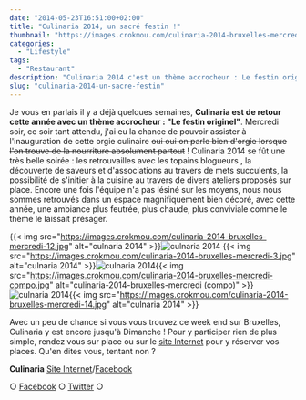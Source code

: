 ```yaml
---
date: "2014-05-23T16:51:00+02:00"
title: "Culinaria 2014, un sacré festin !"
thumbnail: "https://images.crokmou.com/culinaria-2014-bruxelles-mercredi.jpg"
categories:
  - "Lifestyle"
tags:
  - "Restaurant"
description: "Culinaria 2014 c'est un thème accrocheur : Le festin originel. Mercredi soir j'ai eu la chance de pouvoir assister à l'inauguration de cette orgie culinaire"
slug: "culinaria-2014-un-sacre-festin"
---
```


Je vous en parlais il y a déjà quelques semaines, **Culinaria est de retour cette année avec un thème accrocheur : "Le festin originel"**. Mercredi soir, ce soir tant attendu, j'ai eu la chance de pouvoir assister à l'inauguration de cette orgie culinaire <del>oui oui on parle bien d'orgie lorsque l'on trouve de la nourriture absolument partout</del> ! Culinaria 2014 se fût une très belle soirée : les retrouvailles avec les topains blogueurs , la découverte de saveurs et d'associations au travers de mets succulents, la possibilité de s'initier à la cuisine au travers de divers ateliers proposés sur place. Encore une fois l'équipe n'a pas lésiné sur les moyens, nous nous sommes retrouvés dans un espace magnifiquement bien décoré, avec cette année, une ambiance plus feutrée, plus chaude, plus conviviale comme le thème le laissait présager.

{{< img src="https://images.crokmou.com/culinaria-2014-bruxelles-mercredi-12.jpg" alt="culnaria 2014" >}}![culnaria 2014](https://images.crokmou.com/culinaria-2014-bruxelles-mercredi-1.jpg) {{< img src="https://images.crokmou.com/culinaria-2014-bruxelles-mercredi-3.jpg" alt="culnaria 2014" >}}![culnaria 2014](https://images.crokmou.com/culinaria-2014-bruxelles-mercredi-10.jpg){{< img src="https://images.crokmou.com/culinaria-2014-bruxelles-mercredi-compo.jpg" alt="culinaria-2014-bruxelles-mercredi (compo)" >}}![culnaria 2014](https://images.crokmou.com/culinaria-2014-bruxelles-mercredi-4.jpg){{< img src="https://images.crokmou.com/culinaria-2014-bruxelles-mercredi-14.jpg" alt="culnaria 2014" >}}

Avec un peu de chance si vous vous trouvez ce week end sur Bruxelles, Culinaria y est encore jusqu'à Dimanche ! Pour y participer rien de plus simple, rendez vous sur place ou sur le [site Internet](http://www.culinariasquare.com/) pour y réserver vos places. Qu'en dites vous, tentant non ?

**Culinaria** [Site Internet](http://www.culinariasquare.com/)/[Facebook](https://www.facebook.com/culinariabelgium)

○ [Facebook](https://www.facebook.com/crokmou.blog) ○ [Twitter](https://twitter.com/Crokmou) ○